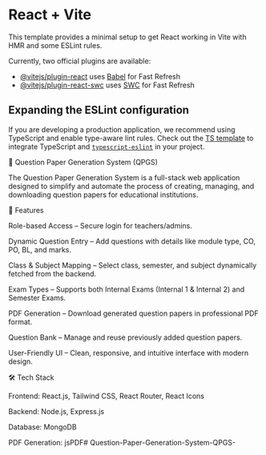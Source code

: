 # React + Vite

This template provides a minimal setup to get React working in Vite with HMR and some ESLint rules.

Currently, two official plugins are available:

- [@vitejs/plugin-react](https://github.com/vitejs/vite-plugin-react/blob/main/packages/plugin-react/README.md) uses [Babel](https://babeljs.io/) for Fast Refresh
- [@vitejs/plugin-react-swc](https://github.com/vitejs/vite-plugin-react-swc) uses [SWC](https://swc.rs/) for Fast Refresh

## Expanding the ESLint configuration

If you are developing a production application, we recommend using TypeScript and enable type-aware lint rules. Check out the [TS template](https://github.com/vitejs/vite/tree/main/packages/create-vite/template-react-ts) to integrate TypeScript and [`typescript-eslint`](https://typescript-eslint.io) in your project.

📄 Question Paper Generation System (QPGS)

The Question Paper Generation System is a full-stack web application designed to simplify and automate the process of creating, managing, and downloading question papers for educational institutions.

🚀 Features

Role-based Access – Secure login for teachers/admins.

Dynamic Question Entry – Add questions with details like module type, CO, PO, BL, and marks.

Class & Subject Mapping – Select class, semester, and subject dynamically fetched from the backend.

Exam Types – Supports both Internal Exams (Internal 1 & Internal 2) and Semester Exams.

PDF Generation – Download generated question papers in professional PDF format.

Question Bank – Manage and reuse previously added question papers.

User-Friendly UI – Clean, responsive, and intuitive interface with modern design.

🛠️ Tech Stack

Frontend: React.js, Tailwind CSS, React Router, React Icons

Backend: Node.js, Express.js

Database: MongoDB

PDF Generation: jsPDF#   Q u e s t i o n - P a p e r - G e n e r a t i o n - S y s t e m - Q P G S -  
 